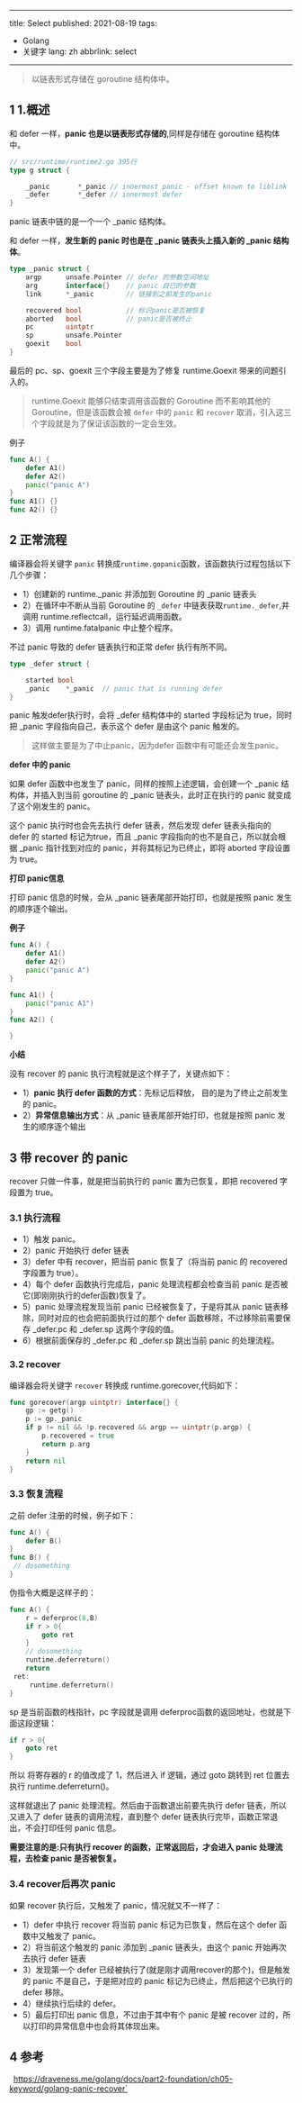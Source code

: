 
---
title: Select
published: 2021-08-19
tags:
  - Golang
  - 关键字
lang: zh
abbrlink: select
---


>以链表形式存储在 goroutine 结构体中。

<!--more-->

## 1 1.概述

和 defer 一样，**panic 也是以链表形式存储的**,同样是存储在 goroutine 结构体中。

```go
// src/runtime/runtime2.go 395行
type g struct {

	_panic       *_panic // innermost panic - offset known to liblink
	_defer       *_defer // innermost defer
}
```

panic 链表中链的是一个一个 _panic 结构体。

和 defer 一样，**发生新的 panic 时也是在 _panic 链表头上插入新的 _panic 结构体**。

```go
type _panic struct {
	argp      unsafe.Pointer // defer 的参数空间地址
	arg       interface{}    // panic 自己的参数
	link      *_panic        // 链接到之前发生的panic

	recovered bool           // 标识panic是否被恢复
	aborted   bool           // panic是否被终止
    pc        uintptr        
	sp        unsafe.Pointer 
	goexit    bool
}
```

最后的 pc、sp、goexit 三个字段主要是为了修复 runtime.Goexit 带来的问题引入的。

> runtime.Goexit 能够只结束调用该函数的 Goroutine 而不影响其他的 Goroutine，但是该函数会被 `defer` 中的 `panic` 和 `recover` 取消，引入这三个字段就是为了保证该函数的一定会生效。

例子

```go
func A() {
	defer A1()
	defer A2()
	panic("panic A")
}
func A1() {}
func A2() {}
```



## 2 正常流程

编译器会将关键字 `panic` 转换成`runtime.gopanic`函数，该函数执行过程包括以下几个步骤：

* 1）创建新的 runtime._panic 并添加到 Goroutine 的 _panic 链表头
* 2）在循环中不断从当前 Goroutine 的 `_defer` 中链表获取`runtime._defer`,并调用  runtime.reflectcall，运行延迟调用函数。
* 3）调用 runtime.fatalpanic 中止整个程序。

不过 panic 导致的 defer 链表执行和正常 defer 执行有所不同。

```go
type _defer struct {

	started bool
	_panic    *_panic  // panic that is running defer
}
```

panic 触发defer执行时，会将 _defer 结构体中的 started 字段标记为 true，同时把 _panic 字段指向自己，表示这个 defer 是由这个 panic 触发的。

> 这样做主要是为了中止panic，因为defer 函数中有可能还会发生panic。



**defer 中的 panic**

如果 defer 函数中也发生了 panic，同样的按照上述逻辑，会创建一个 _panic 结构体，并插入到当前 goroutine 的  _panic 链表头，此时正在执行的 panic 就变成了这个刚发生的 panic。

这个 panic 执行时也会先去执行 defer 链表，然后发现 defer 链表头指向的 defer 的 started 标记为true，而且 _panic 字段指向的也不是自己，所以就会根据 _panic 指针找到对应的 panic，并将其标记为已终止，即将 aborted 字段设置为 true。

**打印 panic信息**

打印 panic 信息的时候，会从 _panic 链表尾部开始打印，也就是按照 panic 发生的顺序逐个输出。



**例子**

```go
func A() {
	defer A1()
	defer A2()
	panic("panic A")
}

func A1() {
	panic("panic A1")
}
func A2() {

}
```


**小结**

没有 recover 的 panic 执行流程就是这个样子了，关键点如下：

* 1）**panic 执行 defer 函数的方式**：先标记后释放， 目的是为了终止之前发生的 panic。
* 2）**异常信息输出方式**：从 _panic 链表尾部开始打印，也就是按照 panic 发生的顺序逐个输出


## 3 带 recover 的 panic

recover 只做一件事，就是把当前执行的 panic 置为已恢复，即把 recovered 字段置为 true。

### 3.1 执行流程

* 1）触发 panic。
* 2）panic 开始执行 defer 链表
* 3）defer 中有 recover，把当前 panic 恢复了（将当前 panic 的 recovered 字段置为 true）。
* 4）每个 defer 函数执行完成后，panic 处理流程都会检查当前 panic 是否被它(即刚刚执行的defer函数)恢复了。
* 5）panic 处理流程发现当前 panic 已经被恢复了，于是将其从 panic 链表移除，同时对应的也会把前面执行过的那个 defer 函数移除，不过移除前需要保存 _defer.pc 和 _defer.sp 这两个字段的值。
* 6）根据前面保存的 _defer.pc 和 _defer.sp 跳出当前 panic 的处理流程。

### 3.2 recover

编译器会将关键字 `recover` 转换成 runtime.gorecover,代码如下：

```go
func gorecover(argp uintptr) interface{} {
	gp := getg()
	p := gp._panic
	if p != nil && !p.recovered && argp == uintptr(p.argp) {
		p.recovered = true
		return p.arg
	}
	return nil
}
```

### 3.3 恢复流程

之前 defer 注册的时候，例子如下：

```go
func A() {
	defer B()
}
func B() {
 // dosomething
}
```

伪指令大概是这样子的：

```go
func A() {
    r = deferproc(8,B)
    if r > 0{
        goto ret
    }
    // dosomething
    runtime.deferreturn()
    return
 ret:
     runtime.deferreturn()
}
```

sp 是当前函数的栈指针，pc 字段就是调用 deferproc函数的返回地址，也就是下面这段逻辑：

```go
if r > 0{
    goto ret
}
```

所以 将寄存器的 r 的值改成了 1，然后进入 if 逻辑，通过 goto 跳转到 ret 位置去执行  runtime.deferreturn()。

这样就退出了 panic 处理流程。然后由于函数退出前要先执行 defer 链表，所以又进入了 defer 链表的调用流程，直到整个 defer 链表执行完毕，函数正常退出，不会打印任何 panic 信息。


**需要注意的是:只有执行 recover 的函数，正常返回后，才会进入 panic 处理流程，去检查 panic 是否被恢复。**

### 3.4 recover后再次 panic

如果 recover 执行后，又触发了 panic，情况就又不一样了：

* 1）defer 中执行 recover 将当前 panic 标记为已恢复，然后在这个 defer 函数中又触发了 panic。
* 2）将当前这个触发的 panic 添加到 _panic 链表头，由这个 panic 开始再次去执行 defer 链表
* 3）发现第一个 defer 已经被执行了(就是刚才调用recover的那个)，但是触发的 panic 不是自己，于是把对应的 panic 标记为已终止，然后把这个已执行的 defer 移除。
* 4）继续执行后续的 defer。
* 5）最后打印出 panic 信息，不过由于其中有个 panic 是被 recover 过的，所以打印的异常信息中也会将其体现出来。

## 4 参考
`
`https://draveness.me/golang/docs/part2-foundation/ch05-keyword/golang-panic-recover`